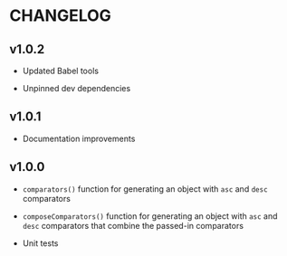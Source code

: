 # CHANGELOG

## v1.0.2

* Updated Babel tools

* Unpinned dev dependencies

## v1.0.1

* Documentation improvements

## v1.0.0

* `comparators()` function for generating an object with `asc` and `desc` comparators

* `composeComparators()` function for generating an object with `asc` and `desc` comparators that combine the passed-in comparators

* Unit tests